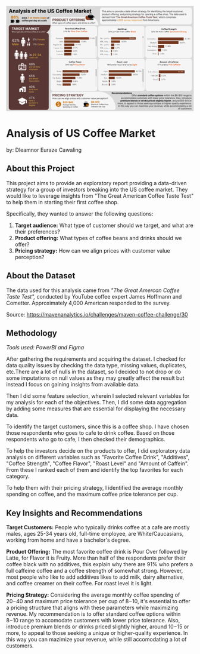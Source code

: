 ![alt text](https://github.com/Eugocode/US-Coffee-Market-Analysis/blob/main/US%20Coffee%20Market%20Report.png)

# Analysis of US Coffee Market

by: Dleamnor Euraze Cawaling

## About this Project

This project aims to provide an exploratory report providing a data-driven strategy for a group of investors breaking into the US coffee market. They would like to leverage insights from "The Great American Coffee Taste Test" to help them in starting their first coffee shop.

Specifically, they wanted to answer the following questions:

1. **Target audience:** What type of customer should we target, and what are their preferences?
2. **Product offering:** What types of coffee beans and drinks should we offer?
3. **Pricing strategy:** How can we align prices with customer value perception?

## About the Dataset

The data used for this analysis came from _"The Great Amercan Coffee Taste Test",_ conducted by YouTube coffee expert James Hoffmann and Cometter. Approximately 4,000 American responded to the survey.

Source: https://mavenanalytics.io/challenges/maven-coffee-challenge/30

## Methodology

_Tools used: PowerBI and Figma_

After gathering the requirements and acquiring the dataset. I checked for data quality issues by checking the data type, missing values, duplicates, etc.There are a lot of nulls in the dataset, so I decided to not drop or do some imputations on null values as they may greatly affect the result but instead I focus on gaining insights from available data.

Then I did some feature selection, wherein I selected relevant variables for my analysis for each of the objectives. Then, I did some data aggregation by adding some measures that are essential for displaying the necessary data.

To identify the target customers, since this is a coffee shop. I have chosen those respondents who goes to cafe to drink coffee. Based on those respondents who go to cafe, I then checked their demographics.

To help the investors decide on the products to offer, I did exploratory data analysis on different variables such as "Favorite Coffee Drink", "Additives", "Coffee Strength", "Coffee Flavor", "Roast Level" and "Amount of Caffein". From these I ranked each of them and identify the top favorites for each category.

To help them with their pricing strategy, I identified the average monthly spending on coffee, and the maximum coffee price tolerance per cup.

## Key Insights and Recommendations

**Target Customers:** People who typically drinks coffee at a cafe are mostly males, ages 25-34 years old, full-time employee, are White/Caucasians, working from home and have a bachelor's degree.

**Product Offering:** The most favorite coffee drink is Pour Over followed by Latte, for Flavor it is Fruity. More than half of the respondents prefer their coffee black with no additives, this explain why there are 91% who prefers a full caffeine coffee and a coffee strength of somewhat strong. However, most people who like to add additives likes to add milk, dairy alternative, and coffee creamer on their coffee.
For roast level it is light.

**Pricing Strategy:** Considering the average monthly coffee spending of $20-$40 and maximum price tolerance per cup of $8-$10, it's essential to offer a pricing structure that aligns with these parameters while maximizing revenue. My recommendation is to offer standard coffee options within $8-$10 range to accomodate customers with lower price tolerance. Also, introduce premium blends or drinks priced slightly higher, around $10-$15 or more, to appeal to those seeking a unique or higher-quality experience. In this way you can mazimize your revenue, while still accomodating a lot of customers.
